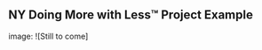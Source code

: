 <div class="main">
        <section>
            <div class="container">


<br>

# NY Doing More with Less™ Project Example
image: ![Still to come]

